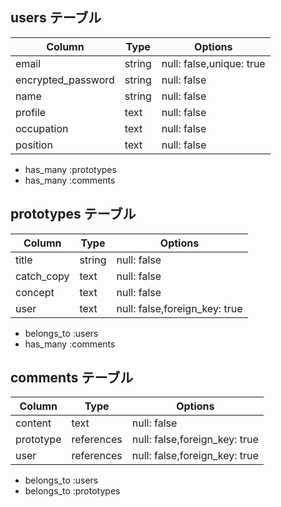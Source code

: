 <!-- # README

This README would normally document whatever steps are necessary to get the
application up and running.

Things you may want to cover:

* Ruby version

* System dependencies

* Configuration

* Database creation

* Database initialization

* How to run the test suite

* Services (job queues, cache servers, search engines, etc.)

* Deployment instructions

* ... -->

## users テーブル

| Column             | Type   | Options                  |
| ------------------ | ------ | ------------------------ |
| email              | string | null: false,unique: true |
| encrypted_password | string | null: false              |
| name               | string | null: false              |
| profile            | text   | null: false              |
| occupation         | text   | null: false              |
| position           | text   | null: false              |

- has_many :prototypes
- has_many :comments

## prototypes テーブル

| Column             | Type   | Options                      |
| ------------------ | ------ | ---------------------------- |
| title              | string | null: false                  |
| catch_copy         | text   | null: false                  |
| concept            | text   | null: false                  |
| user               | text   | null: false,foreign_key: true|

- belongs_to :users
- has_many :comments

## comments テーブル

| Column             | Type         | Options                      |
| ------------------ | ------------ | ---------------------------- |
| content            | text         | null: false                  |
| prototype          | references   | null: false,foreign_key: true|
| user               | references   | null: false,foreign_key: true|

- belongs_to :users
- belongs_to :prototypes